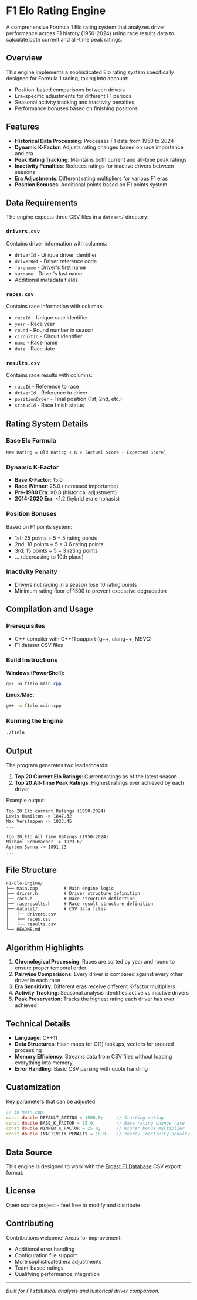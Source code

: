 # F1 Elo Rating Engine

A comprehensive Formula 1 Elo rating system that analyzes driver performance across F1 history (1950-2024) using race results data to calculate both current and all-time peak ratings.

## Overview

This engine implements a sophisticated Elo rating system specifically designed for Formula 1 racing, taking into account:
- Position-based comparisons between drivers
- Era-specific adjustments for different F1 periods
- Seasonal activity tracking and inactivity penalties
- Performance bonuses based on finishing positions

## Features

- **Historical Data Processing**: Processes F1 data from 1950 to 2024
- **Dynamic K-Factor**: Adjusts rating changes based on race importance and era
- **Peak Rating Tracking**: Maintains both current and all-time peak ratings
- **Inactivity Penalties**: Reduces ratings for inactive drivers between seasons
- **Era Adjustments**: Different rating multipliers for various F1 eras
- **Position Bonuses**: Additional points based on F1 points system

## Data Requirements

The engine expects three CSV files in a `dataset/` directory:

### `drivers.csv`
Contains driver information with columns:
- `driverId` - Unique driver identifier
- `driverRef` - Driver reference code
- `forename` - Driver's first name
- `surname` - Driver's last name
- Additional metadata fields

### `races.csv`
Contains race information with columns:
- `raceId` - Unique race identifier
- `year` - Race year
- `round` - Round number in season
- `circuitId` - Circuit identifier
- `name` - Race name
- `date` - Race date

### `results.csv`
Contains race results with columns:
- `raceId` - Reference to race
- `driverId` - Reference to driver
- `positionOrder` - Final position (1st, 2nd, etc.)
- `statusId` - Race finish status

## Rating System Details

### Base Elo Formula
```
New Rating = Old Rating + K × (Actual Score - Expected Score)
```

### Dynamic K-Factor
- **Base K-Factor**: 15.0
- **Race Winner**: 25.0 (increased importance)
- **Pre-1980 Era**: ×0.8 (historical adjustment)
- **2014-2020 Era**: ×1.2 (hybrid era emphasis)

### Position Bonuses
Based on F1 points system:
- 1st: 25 points ÷ 5 = 5 rating points
- 2nd: 18 points ÷ 5 = 3.6 rating points
- 3rd: 15 points ÷ 5 = 3 rating points
- ... (decreasing to 10th place)

### Inactivity Penalty
- Drivers not racing in a season lose 10 rating points
- Minimum rating floor of 1500 to prevent excessive degradation

## Compilation and Usage

### Prerequisites
- C++ compiler with C++11 support (g++, clang++, MSVC)
- F1 dataset CSV files

### Build Instructions

**Windows (PowerShell):**
```powershell
g++ -o f1elo main.cpp
```

**Linux/Mac:**
```bash
g++ -o f1elo main.cpp
```

### Running the Engine
```bash
./f1elo
```

## Output

The program generates two leaderboards:

1. **Top 20 Current Elo Ratings**: Current ratings as of the latest season
2. **Top 20 All-Time Peak Ratings**: Highest ratings ever achieved by each driver

Example output:
```
Top 20 Elo current Ratings (1950-2024)
Lewis Hamilton -> 1847.32
Max Verstappen -> 1823.45
...

Top 20 Elo All Time Ratings (1950-2024)  
Michael Schumacher -> 1923.67
Ayrton Senna -> 1891.23
...
```

## File Structure

```
F1-Elo-Engine/
├── main.cpp          # Main engine logic
├── driver.h          # Driver structure definition
├── race.h            # Race structure definition  
├── raceresults.h     # Race result structure definition
├── dataset/          # CSV data files
│   ├── drivers.csv
│   ├── races.csv
│   └── results.csv
└── README.md
```

## Algorithm Highlights

1. **Chronological Processing**: Races are sorted by year and round to ensure proper temporal order
2. **Pairwise Comparisons**: Every driver is compared against every other driver in each race
3. **Era Sensitivity**: Different eras receive different K-factor multipliers
4. **Activity Tracking**: Seasonal analysis identifies active vs inactive drivers
5. **Peak Preservation**: Tracks the highest rating each driver has ever achieved

## Technical Details

- **Language**: C++11
- **Data Structures**: Hash maps for O(1) lookups, vectors for ordered processing
- **Memory Efficiency**: Streams data from CSV files without loading everything into memory
- **Error Handling**: Basic CSV parsing with quote handling

## Customization

Key parameters that can be adjusted:

```cpp
// In main.cpp
const double DEFAULT_RATING = 1500.0;     // Starting rating
const double BASE_K_FACTOR = 15.0;        // Base rating change rate
const double WINNER_K_FACTOR = 25.0;      // Winner bonus multiplier
const double INACTIVITY_PENALTY = 10.0;   // Yearly inactivity penalty
```

## Data Source

This engine is designed to work with the [Ergast F1 Database](http://ergast.com/mrd/) CSV export format.

## License

Open source project - feel free to modify and distribute.

## Contributing

Contributions welcome! Areas for improvement:
- Additional error handling
- Configuration file support
- More sophisticated era adjustments
- Team-based ratings
- Qualifying performance integration

---

*Built for F1 statistical analysis and historical driver comparison.*